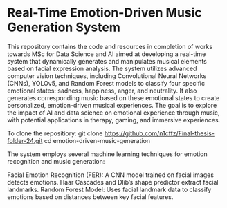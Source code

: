 # Real-Time Emotion-Driven Music Generation System
 
 
This repository contains the code and resources in completion of works towards MSc for Data Science and AI aimed at developing a real-time system that dynamically generates and manipulates musical elements based on facial expression analysis. The system utilizes advanced computer vision techniques, including Convolutional Neural Networks (CNNs), YOLOv5, and Random Forest models to classify four specific emotional states: sadness, happiness, anger, and neutrality. It also generates corresponding music based on these emotional states to create personalized, emotion-driven musical experiences. The goal is to explore the impact of AI and data science on emotional experience through music, with potential applications in therapy, gaming, and immersive experiences.

To clone the repositiory: git clone https://github.com/n1cffz/Final-thesis-folder-24.git
cd emotion-driven-music-generation

The system employs several machine learning techniques for emotion recognition and music generation:

Facial Emotion Recognition (FER): A CNN model trained on facial images detects emotions. Haar Cascades and Dlib’s shape predictor extract facial landmarks.
Random Forest Model: Uses facial landmark data to classify emotions based on distances between key facial features.

